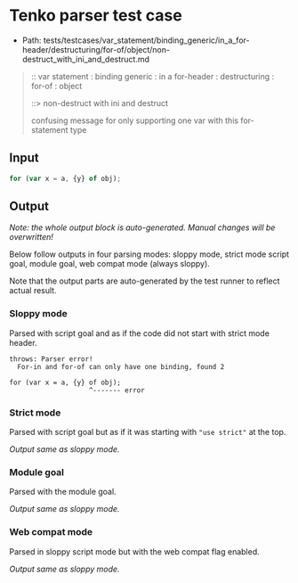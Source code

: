 # Tenko parser test case

- Path: tests/testcases/var_statement/binding_generic/in_a_for-header/destructuring/for-of/object/non-destruct_with_ini_and_destruct.md

> :: var statement : binding generic : in a for-header : destructuring : for-of : object
>
> ::> non-destruct with ini and destruct
>
> confusing message for only supporting one var with this for-statement type

## Input

`````js
for (var x = a, {y} of obj);
`````

## Output

_Note: the whole output block is auto-generated. Manual changes will be overwritten!_

Below follow outputs in four parsing modes: sloppy mode, strict mode script goal, module goal, web compat mode (always sloppy).

Note that the output parts are auto-generated by the test runner to reflect actual result.

### Sloppy mode

Parsed with script goal and as if the code did not start with strict mode header.

`````
throws: Parser error!
  For-in and for-of can only have one binding, found 2

for (var x = a, {y} of obj);
                    ^------- error
`````

### Strict mode

Parsed with script goal but as if it was starting with `"use strict"` at the top.

_Output same as sloppy mode._

### Module goal

Parsed with the module goal.

_Output same as sloppy mode._

### Web compat mode

Parsed in sloppy script mode but with the web compat flag enabled.

_Output same as sloppy mode._
